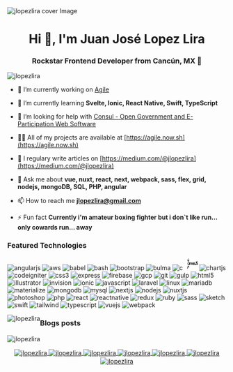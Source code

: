 <img src="https://pbs.twimg.com/profile_banners/14987953/1570017356/1500x500" alt="jlopezlira cover Image">
<h1 align="center">Hi 👋, I'm Juan José Lopez Lira</h1>
<h3 align="center">Rockstar Frontend Developer from Cancún, MX 🤟</h3>

<p align="left">
    <img src="https://komarev.com/ghpvc/?username=jlopezlira" alt="jlopezlira" />
</p>

- 🔭 I’m currently working on [Agile](https://agile.now.sh)

- 🌱 I’m currently learning **Svelte, Ionic, React Native, Swift, TypeScript**

- 🤝 I’m looking for help with [Consul - Open Government and E-Participation Web Software](https://github.com/jlopezlira/consul)

- 👨‍💻 All of my projects are available at [https://agile.now.sh](https://agile.now.sh)

- 📝 I regulary write articles on [https://medium.com/@jlopezlira](https://medium.com/@jlopezlira)

- 💬 Ask me about **vue, nuxt, react, next, webpack, sass, flex, grid, nodejs, mongoDB, SQL, PHP, angular**

- 📫 How to reach me **jlopezlira@gmail.com**

- ⚡ Fun fact **Currently i'm amateur boxing fighter but i don`t like run... only cowards run... away**

### Featured Technologies

<p align="left">
    <img src="https://devicons.github.io/devicon/devicon.git/icons/angularjs/angularjs-original.svg" alt="angularjs" width="30" height="30"/>
    <img src="https://devicons.github.io/devicon/devicon.git/icons/amazonwebservices/amazonwebservices-original-wordmark.svg" alt="aws" width="30" height="30"/>
    <img src="https://www.vectorlogo.zone/logos/babeljs/babeljs-icon.svg" alt="babel" width="30" height="30"/>
    <img src="https://www.vectorlogo.zone/logos/gnu_bash/gnu_bash-icon.svg" alt="bash" width="30" height="30"/>
    <img src="https://devicons.github.io/devicon/devicon.git/icons/bootstrap/bootstrap-plain.svg" alt="bootstrap" width="30" height="30"/>
    <img src="https://raw.githubusercontent.com/gilbarbara/logos/804dc257b59e144eaca5bc6ffd16949752c6f789/logos/bulma.svg" alt="bulma" width="30" height="30"/>
    <img src="https://devicons.github.io/devicon/devicon.git/icons/c/c-original.svg" alt="c" width="30" height="30"/>
    <img src="https://raw.githubusercontent.com/Hardik0307/Hardik0307/master/assets/canvasjs-charts.svg" alt="canvasjs" width="30" height="30"/>
    <img src="https://www.chartjs.org/media/logo-title.svg" alt="chartjs" width="30" height="30"/>
    <img src="https://cdn.worldvectorlogo.com/logos/codeigniter.svg" alt="codeigniter" width="30" height="30"/>
    <img src="https://devicons.github.io/devicon/devicon.git/icons/css3/css3-original-wordmark.svg" alt="css3" width="30" height="30"/>
    <img src="https://devicons.github.io/devicon/devicon.git/icons/express/express-original-wordmark.svg" alt="express" width="30" height="30"/>
    <img src="https://www.vectorlogo.zone/logos/firebase/firebase-icon.svg" alt="firebase" width="30" height="30"/>
    <img src="https://www.vectorlogo.zone/logos/google_cloud/google_cloud-icon.svg" alt="gcp" width="30" height="30"/>
    <img src="https://www.vectorlogo.zone/logos/git-scm/git-scm-icon.svg" alt="git" width="30" height="30"/>
    <img src="https://devicons.github.io/devicon/devicon.git/icons/gulp/gulp-plain.svg" alt="gulp" width="30" height="30"/>
    <img src="https://devicons.github.io/devicon/devicon.git/icons/html5/html5-original-wordmark.svg" alt="html5" width="30" height="30"/>
    <img src="https://www.vectorlogo.zone/logos/adobe_illustrator/adobe_illustrator-icon.svg" alt="illustrator" width="30" height="30"/>
    <img src="https://www.vectorlogo.zone/logos/invisionapp/invisionapp-icon.svg" alt="invision" width="30" height="30"/>
    <img src="https://upload.wikimedia.org/wikipedia/commons/d/d1/Ionic_Logo.svg" alt="ionic" width="30" height="30"/>
    <img src="https://devicons.github.io/devicon/devicon.git/icons/javascript/javascript-original.svg" alt="javascript" width="30" height="30"/>
    <img src="https://devicons.github.io/devicon/devicon.git/icons/laravel/laravel-plain-wordmark.svg" alt="laravel" width="30" height="30"/>
    <img src="https://devicons.github.io/devicon/devicon.git/icons/linux/linux-original.svg" alt="linux" width="30" height="30"/>
    <img src="https://www.vectorlogo.zone/logos/mariadb/mariadb-icon.svg" alt="mariadb" width="30" height="30"/>
    <img src="https://raw.githubusercontent.com/prplx/svg-logos/5585531d45d294869c4eaab4d7cf2e9c167710a9/svg/materialize.svg" alt="materialize" width="30" height="30"/>
    <img src="https://devicons.github.io/devicon/devicon.git/icons/mongodb/mongodb-original-wordmark.svg" alt="mongodb" width="30" height="30"/>
    <img src="https://devicons.github.io/devicon/devicon.git/icons/mysql/mysql-original-wordmark.svg" alt="mysql" width="30" height="30"/>
    <img src="https://cdn.worldvectorlogo.com/logos/nextjs-3.svg" alt="nextjs" width="30" height="30"/>
    <img src="https://devicons.github.io/devicon/devicon.git/icons/nodejs/nodejs-original-wordmark.svg" alt="nodejs" width="30" height="30"/>
    <img src="https://www.vectorlogo.zone/logos/nuxtjs/nuxtjs-icon.svg" alt="nuxtjs" width="30" height="30"/>
    <img src="https://devicons.github.io/devicon/devicon.git/icons/photoshop/photoshop-plain.svg" alt="photoshop" width="30" height="30"/>
    <img src="https://devicons.github.io/devicon/devicon.git/icons/php/php-original.svg" alt="php" width="30" height="30"/>
    <img src="https://devicons.github.io/devicon/devicon.git/icons/react/react-original-wordmark.svg" alt="react" width="30" height="30"/>
    <img src="https://reactnative.dev/img/header_logo.svg" alt="reactnative" width="30" height="30"/>
    <img src="https://devicons.github.io/devicon/devicon.git/icons/redux/redux-original.svg" alt="redux" width="30" height="30"/>
    <img src="https://devicons.github.io/devicon/devicon.git/icons/ruby/ruby-original-wordmark.svg" alt="ruby" width="30" height="30"/>
    <img src="https://devicons.github.io/devicon/devicon.git/icons/sass/sass-original.svg" alt="sass" width="30" height="30"/>
    <img src="https://www.vectorlogo.zone/logos/sketchapp/sketchapp-icon.svg" alt="sketch" width="30" height="30"/>
    <img src="https://devicons.github.io/devicon/devicon.git/icons/swift/swift-original-wordmark.svg" alt="swift" width="30" height="30"/>
    <img src="https://www.vectorlogo.zone/logos/tailwindcss/tailwindcss-icon.svg" alt="tailwind" width="30" height="30"/>
    <img src="https://devicons.github.io/devicon/devicon.git/icons/typescript/typescript-original.svg" alt="typescript" width="30" height="30"/>
    <img src="https://devicons.github.io/devicon/devicon.git/icons/vuejs/vuejs-original-wordmark.svg" alt="vuejs" width="30" height="30"/>
    <img src="https://devicons.github.io/devicon/devicon.git/icons/webpack/webpack-original.svg" alt="webpack" width="30" height="30"/></p><p><img align="left" src="https://github-readme-stats.vercel.app/api/top-langs/?username=jlopezlira&layout=compact&hide=html" alt="jlopezlira" />
</p>

### Blogs posts
<!-- BLOG-POST-LIST:START -->
<!-- BLOG-POST-LIST:END -->

<p>
    <img align="center" src="https://github-readme-stats.vercel.app/api?username=jlopezlira&show_icons=true" alt="jlopezlira" />
</p>

<p align="center">
    <a href="https://dev.to/jlopezlira" target="blank">
        <img align="center" src="https://cdn.jsdelivr.net/npm/simple-icons@3.0.1/icons/dev-dot-to.svg" alt="jlopezlira" height="20" width="20" />
    </a>
    <a href="https://twitter.com/jlopezlira" target="blank">
        <img align="center" src="https://cdn.jsdelivr.net/npm/simple-icons@3.0.1/icons/twitter.svg" alt="jlopezlira" height="20" width="20" />
    </a>
    <a href="https://linkedin.com/in/jlopezlira" target="blank">
        <img align="center" src="https://cdn.jsdelivr.net/npm/simple-icons@3.0.1/icons/linkedin.svg" alt="jlopezlira" height="20" width="20" />
    </a>
    <a href="https://stackoverflow.com/users/13156125" target="blank">
        <img align="center" src="https://cdn.jsdelivr.net/npm/simple-icons@3.0.1/icons/stackoverflow.svg" alt="jlopezlira" height="20" width="20" />
    </a>
    <a href="https://codesandbox.com/jlopezlira" target="blank">
        <img align="center" src="https://cdn.jsdelivr.net/npm/simple-icons@3.0.1/icons/codesandbox.svg" alt="jlopezlira" height="20" width="20" />
    </a>
    <a href="https://instagram.com/jlopezlira" target="blank">
        <img align="center" src="https://cdn.jsdelivr.net/npm/simple-icons@3.0.1/icons/instagram.svg" alt="jlopezlira" height="20" width="20" />
    </a>
    <a href="https://medium.com/@jlopezlira" target="blank">
        <img align="center" src="https://cdn.jsdelivr.net/npm/simple-icons@3.0.1/icons/medium.svg" alt="jlopezlira" height="20" width="20" />
    </a>
</p>
